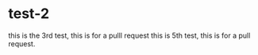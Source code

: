 # test-2
this is the 3rd test, this is for a pulll request
this is 5th test, this is for a pull request.
